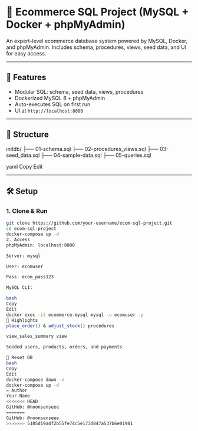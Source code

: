 # 🛒 Ecommerce SQL Project (MySQL + Docker + phpMyAdmin)

An expert-level ecommerce database system powered by MySQL, Docker, and phpMyAdmin. Includes schema, procedures, views, seed data, and UI for easy access.

---

## 🚀 Features

- Modular SQL: schema, seed data, views, procedures
- Dockerized MySQL 8 + phpMyAdmin
- Auto-executes SQL on first run
- UI at `http://localhost:8080`

---

## 📁 Structure

initdb/
├── 01-schema.sql
├── 02-procedures_views.sql
├── 03-seed_data.sql
├── 04-sample-data.sql
├── 05-queries.sql

yaml
Copy
Edit

---

## 🛠️ Setup

### 1. Clone & Run

```bash
git clone https://github.com/your-username/ecom-sql-project.git
cd ecom-sql-project
docker-compose up -d
2. Access
phpMyAdmin: localhost:8080

Server: mysql

User: ecomuser

Pass: ecom_pass123

MySQL CLI:

bash
Copy
Edit
docker exec -it ecommerce-mysql mysql -u ecomuser -p
🧠 Highlights
place_order() & adjust_stock() procedures

view_sales_summary view

Seeded users, products, orders, and payments

🔄 Reset DB
bash
Copy
Edit
docker-compose down -v
docker-compose up -d
✍️ Author
Your Name
<<<<<<< HEAD
GitHub: @noonsenseee
=======
GitHub: @noonsenseee
>>>>>>> 5105d19a4f2b55fe74c5e173d847a537b6e01981
